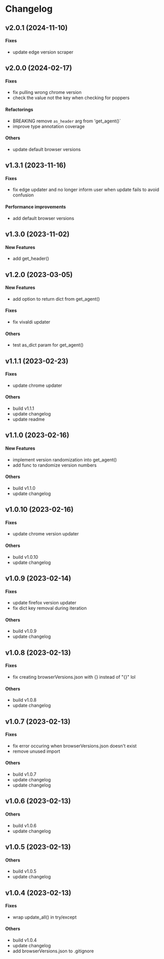 # Changelog

## v2.0.1 (2024-11-10)

#### Fixes

* update edge version scraper

## v2.0.0 (2024-02-17)

#### Fixes

* fix pulling wrong chrome version
* check the value not the key when checking for poppers

#### Refactorings

* BREAKING remove `as_header` arg from 'get_agent()`
* improve type annotation coverage

#### Others

* update default browser versions

## v1.3.1 (2023-11-16)

#### Fixes

* fix edge updater and no longer inform user when update fails to avoid confusion

#### Performance improvements

* add default browser versions

## v1.3.0 (2023-11-02)

#### New Features

* add get_header()

## v1.2.0 (2023-03-05)

#### New Features

* add option to return dict from get_agent()

#### Fixes

* fix vivaldi updater

#### Others

* test as_dict param for get_agent()

## v1.1.1 (2023-02-23)

#### Fixes

* update chrome updater

#### Others

* build v1.1.1
* update changelog
* update readme

## v1.1.0 (2023-02-16)

#### New Features

* implement version randomization into get_agent()
* add func to randomize version numbers

#### Others

* build v1.1.0
* update changelog

## v1.0.10 (2023-02-16)

#### Fixes

* update chrome version updater

#### Others

* build v1.0.10
* update changelog

## v1.0.9 (2023-02-14)

#### Fixes

* update firefox version updater
* fix dict key removal during iteration

#### Others

* build v1.0.9
* update changelog

## v1.0.8 (2023-02-13)

#### Fixes

* fix creating browserVersions.json with {} instead of "{}" lol

#### Others

* build v1.0.8
* update changelog

## v1.0.7 (2023-02-13)

#### Fixes

* fix error occuring when browserVersions.json doesn't exist
* remove unused import

#### Others

* build v1.0.7
* update changelog
* update changelog

## v1.0.6 (2023-02-13)

#### Others

* build v1.0.6
* update changelog

## v1.0.5 (2023-02-13)

#### Others

* build v1.0.5
* update changelog

## v1.0.4 (2023-02-13)

#### Fixes

* wrap update_all() in try/except

#### Others

* build v1.0.4
* update changelog
* add browserVersions.json to .gitignore
